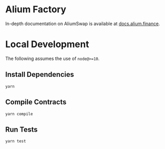 # Alium Factory

In-depth documentation on AliumSwap is available at [docs.alium.finance](https://docs.alium.finance/).

# Local Development

The following assumes the use of `node@>=10`.

## Install Dependencies

`yarn`

## Compile Contracts

`yarn compile`

## Run Tests

`yarn test`
